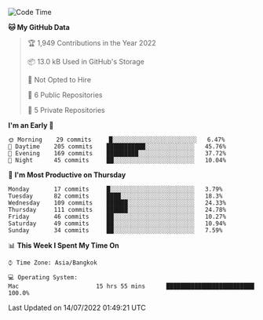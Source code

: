 <!--START_SECTION:waka-->
![Code Time](http://img.shields.io/badge/Code%20Time-0%20secs-blue)

**🐱 My GitHub Data** 

> 🏆 1,949 Contributions in the Year 2022
 > 
> 📦 13.0 kB Used in GitHub's Storage 
 > 
> 🚫 Not Opted to Hire
 > 
> 📜 6 Public Repositories 
 > 
> 🔑 5 Private Repositories  
 > 
**I'm an Early 🐤** 

```text
🌞 Morning    29 commits     █░░░░░░░░░░░░░░░░░░░░░░░░   6.47% 
🌆 Daytime    205 commits    ███████████░░░░░░░░░░░░░░   45.76% 
🌃 Evening    169 commits    █████████░░░░░░░░░░░░░░░░   37.72% 
🌙 Night      45 commits     ██░░░░░░░░░░░░░░░░░░░░░░░   10.04%

```
📅 **I'm Most Productive on Thursday** 

```text
Monday       17 commits     █░░░░░░░░░░░░░░░░░░░░░░░░   3.79% 
Tuesday      82 commits     ████░░░░░░░░░░░░░░░░░░░░░   18.3% 
Wednesday    109 commits    ██████░░░░░░░░░░░░░░░░░░░   24.33% 
Thursday     111 commits    ██████░░░░░░░░░░░░░░░░░░░   24.78% 
Friday       46 commits     ██░░░░░░░░░░░░░░░░░░░░░░░   10.27% 
Saturday     49 commits     ██░░░░░░░░░░░░░░░░░░░░░░░   10.94% 
Sunday       34 commits     ██░░░░░░░░░░░░░░░░░░░░░░░   7.59%

```


📊 **This Week I Spent My Time On** 

```text
⌚︎ Time Zone: Asia/Bangkok

💻 Operating System: 
Mac                      15 hrs 55 mins      █████████████████████████   100.0%

```


 Last Updated on 14/07/2022 01:49:21 UTC
<!--END_SECTION:waka-->